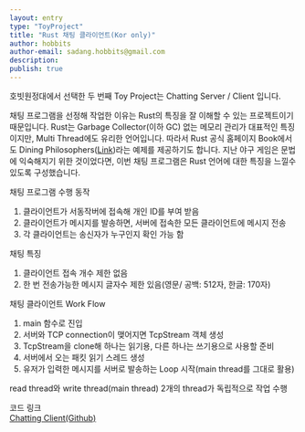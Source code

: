 ```yaml
---
layout: entry
type: "ToyProject"
title: "Rust 채팅 클라이언트(Kor only)"
author: hobbits
author-email: sadang.hobbits@gmail.com
description: 
publish: true
---
```


호빗원정대에서 선택한 두 번째 Toy Project는 Chatting Server / Client 입니다.

채팅 프로그램을 선정해 작업한 이유는 Rust의 특징을 잘 이해할 수 있는 프로젝트이기 때문입니다.
Rust는 Garbage Collector(이하 GC) 없는 메모리 관리가 대표적인 특징이지만, Multi Thread에도 유리한 언어입니다. 따라서 Rust 공식 홈페이지 Book에서도 Dining Philosophers([Link](https://doc.rust-lang.org/stable/book/dining-philosophers.html))라는 예제를 제공하기도 합니다.
지난 야구 게임은 문법에 익숙해지기 위한 것이었다면, 이번 채팅 프로그램은 Rust 언어에 대한 특징을 느낄수 있도록 구성했습니다.  

채팅 프로그램 수행 동작  
1. 클라이언트가 서동작버에 접속해 개인 ID를 부여 받음  
2. 클라이언트가 메시지를 발송하면, 서버에 접속한 모든 클라이언트에 메시지 전송  
3. 각 클라이언트는 송신자가 누구인지 확인 가능 함    

채팅 특징  
1. 클라이언트 접속 개수 제한 없음    
2. 한 번 전송가능한 메시지 글자수 제한 있음(영문/ 공백: 512자, 한글: 170자)  

채팅 클라이언트 Work Flow  
1. main 함수로 진입  
2. 서버와 TCP connection이 맺어지면 TcpStream 객체 생성  
3. TcpStream을 clone해 하나는 읽기용, 다른 하나는 쓰기용으로 사용할 준비         
4. 서버에서 오는 패킷 읽기 스레드 생성  
5. 유저가 입력한 메시지를 서버로 발송하는 Loop 시작(main thread를 그대로 활용)  

read thread와 write thread(main thread) 2개의 thread가 독립적으로 작업 수행    

코드 링크   
[Chatting Client(Github)](https://github.com/wooq17/rust_study/blob/master/chatting_client/src/main.rs)  